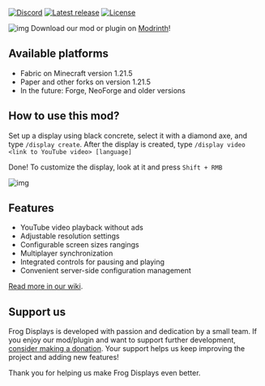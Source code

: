 [![Discord](https://img.shields.io/discord/1389303074807353444?label=Discord&logo=discord&style=flat)](https://discord.gg/ydttK689Wg)
[![Latest release](https://img.shields.io/github/release/FrogdreamStudios/displays.svg)](https://github.com/FrogdreamStudios/displays/releases/latest)
[![License](https://img.shields.io/github/license/FrogdreamStudios/displays)](https://github.com/FrogdreamStudios/displays/blob/master/LICENSE)

![img](https://i.imgur.com/qMsgLB9.png)
Download our mod or plugin on [Modrinth](https://modrinth.com/mod/frogdisplays)!

## Available platforms
- Fabric on Minecraft version 1.21.5
- Paper and other forks on version 1.21.5
- In the future: Forge, NeoForge and older versions

## How to use this mod?
Set up a display using black concrete, select it with a diamond axe, and type `/display create`. After the display is created, type `/display video <link to YouTube video> [language]`

Done! To customize the display, look at it and press `Shift + RMB`

![img](https://i.imgur.com/VvkgLaS.png)

## Features
- YouTube video playback without ads
- Adjustable resolution settings
- Configurable screen sizes rangings
- Multiplayer synchronization
- Integrated controls for pausing and playing
- Convenient server-side configuration management

[Read more in our wiki](https://github.com/FrogdreamStudios/displays/wiki).

## Support us
Frog Displays is developed with passion and dedication by a small team. If you enjoy our mod/plugin and want to support further development, [consider making a donation](https://www.patreon.com/c/frogdreamstudios/membership). Your support helps us keep improving the project and adding new features!

Thank you for helping us make Frog Displays even better.
